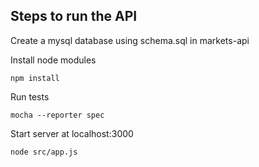 Steps to run the API
--------------------

Create a mysql database using schema.sql in markets-api

Install node modules

    npm install
    
Run tests

    mocha --reporter spec

Start server at localhost:3000

    node src/app.js